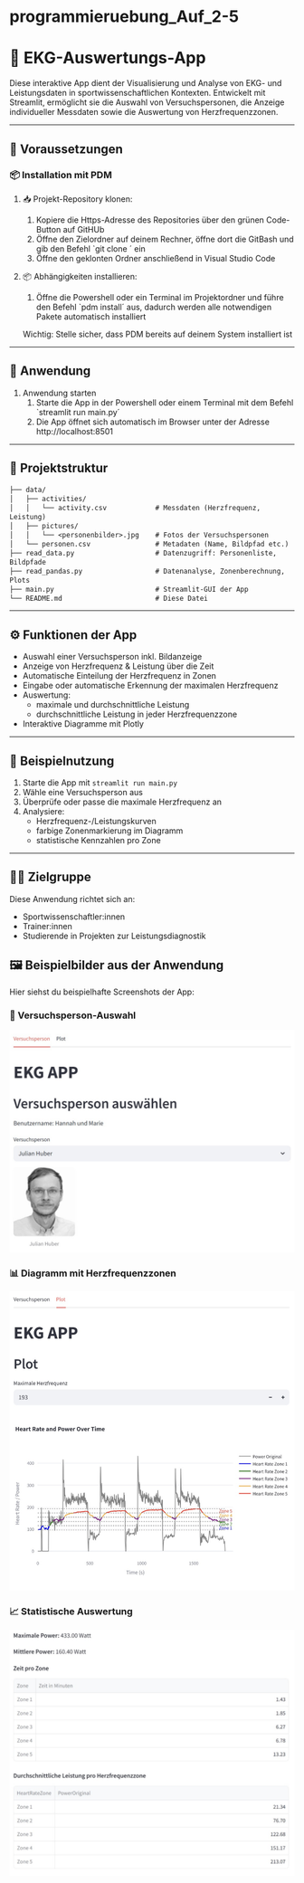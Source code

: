 # programmieruebung_Auf_2-5
# 🧠 EKG-Auswertungs-App

Diese interaktive App dient der Visualisierung und Analyse von EKG- und Leistungsdaten in sportwissenschaftlichen Kontexten. Entwickelt mit Streamlit, ermöglicht sie die Auswahl von Versuchspersonen, die Anzeige individueller Messdaten sowie die Auswertung von Herzfrequenzzonen.

---

## 🔧 Voraussetzungen

### 📦 Installation mit PDM

1. 📥 Projekt-Repository klonen:
    1. Kopiere die Https-Adresse des Repositories über den grünen Code-Button auf GitHUb
    2. Öffne den Zielordner auf deinem Rechner, öffne dort die GitBash und gib den Befehl `git clone <Https-Link>´ ein 
    3. Öffne den geklonten Ordner anschließend in Visual Studio Code 

2. 📦 Abhängigkeiten installieren:
    1. Öffne die Powershell oder ein Terminal im Projektordner und führe den Befehl `pdm install´ aus, dadurch werden alle notwendigen Pakete automatisch installiert 

    Wichtig: Stelle sicher, dass PDM bereits auf deinem System installiert ist

---

## 🚀 Anwendung 
1. Anwendung starten 
    1. Starte die App in der Powershell oder einem Terminal mit dem Befehl `streamlit run main.py´
    2. Die App öffnet sich automatisch im Browser unter der Adresse http://localhost:8501

---

## 🧭 Projektstruktur

```
├── data/
│   ├── activities/
│   │   └── activity.csv            # Messdaten (Herzfrequenz, Leistung)
│   ├── pictures/
│   │   └── <personenbilder>.jpg    # Fotos der Versuchspersonen
│   └── personen.csv                # Metadaten (Name, Bildpfad etc.)
├── read_data.py                    # Datenzugriff: Personenliste, Bildpfade
├── read_pandas.py                  # Datenanalyse, Zonenberechnung, Plots
├── main.py                         # Streamlit-GUI der App
└── README.md                       # Diese Datei
```

---

## ⚙️ Funktionen der App

- Auswahl einer Versuchsperson inkl. Bildanzeige
- Anzeige von Herzfrequenz & Leistung über die Zeit
- Automatische Einteilung der Herzfrequenz in Zonen
- Eingabe oder automatische Erkennung der maximalen Herzfrequenz
- Auswertung:
  - maximale und durchschnittliche Leistung
  - durchschnittliche Leistung in jeder Herzfrequenzzone
- Interaktive Diagramme mit Plotly

---

## 🧪 Beispielnutzung

1. Starte die App mit `streamlit run main.py`
2. Wähle eine Versuchsperson aus
3. Überprüfe oder passe die maximale Herzfrequenz an
4. Analysiere:
   - Herzfrequenz-/Leistungskurven
   - farbige Zonenmarkierung im Diagramm
   - statistische Kennzahlen pro Zone

---

## 👩‍🔬 Zielgruppe

Diese Anwendung richtet sich an:
- Sportwissenschaftler:innen
- Trainer:innen
- Studierende in Projekten zur Leistungsdiagnostik

## 🖼 Beispielbilder aus der Anwendung

Hier siehst du beispielhafte Screenshots der App:

### 👤 Versuchsperson-Auswahl
![Versuchsperson](data/screenshots/Screenshot_1_Tab1.jpg)

### 📊 Diagramm mit Herzfrequenzzonen
![Herzfrequenz-Plot](data/screenshots/Screenshot_2_Tab2.jpg)


### 📈 Statistische Auswertung
![Ansicht-Statistik](data/screenshots/Screenshot_3_tab2_Tabellen.jpg)